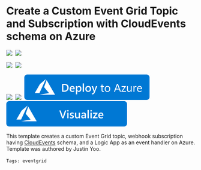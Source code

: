 # Create a Custom Event Grid Topic and Subscription with CloudEvents schema on Azure

<IMG SRC="https://azurequickstartsservice.blob.core.windows.net/badges/101-event-grid-cloudevents/PublicLastTestDate.svg" />&nbsp;
<IMG SRC="https://azurequickstartsservice.blob.core.windows.net/badges/101-event-grid-cloudevents/PublicDeployment.svg" />&nbsp;

<IMG SRC="https://azurequickstartsservice.blob.core.windows.net/badges/101-event-grid-cloudevents/FairfaxLastTestDate.svg" />&nbsp;
<IMG SRC="https://azurequickstartsservice.blob.core.windows.net/badges/101-event-grid-cloudevents/FairfaxDeployment.svg" />&nbsp;

<IMG SRC="https://azurequickstartsservice.blob.core.windows.net/badges/101-event-grid-cloudevents/BestPracticeResult.svg" />&nbsp;
<IMG SRC="https://azurequickstartsservice.blob.core.windows.net/badges/101-event-grid-cloudevents/CredScanResult.svg" />&nbsp;
<a href="https://portal.azure.com/#create/Microsoft.Template/uri/https%3A%2F%2Fraw.githubusercontent.com%2FAzure%2Fazure-quickstart-templates%2Fmaster%2F101-event-grid-cloudevents%2Fazuredeploy.json" target="_blank">
    <img src="https://raw.githubusercontent.com/Azure/azure-quickstart-templates/master/1-CONTRIBUTION-GUIDE/images/deploytoazure.svg?sanitize=true"/>
</a>
<a href="http://armviz.io/#/?load=https%3A%2F%2Fraw.githubusercontent.com%2FAzure%2Fazure-quickstart-templates%2Fmaster%2F101-event-grid-cloudevents%2Fazuredeploy.json" target="_blank">
    <img src="https://raw.githubusercontent.com/Azure/azure-quickstart-templates/master/1-CONTRIBUTION-GUIDE/images/visualizebutton.svg?sanitize=true"/>
</a>

This template creates a custom Event Grid topic, webhook subscription having [CloudEvents](https://cloudevents.io) schema, and a Logic App as an event handler on Azure. Template was authored by Justin Yoo.

`Tags: eventgrid`

